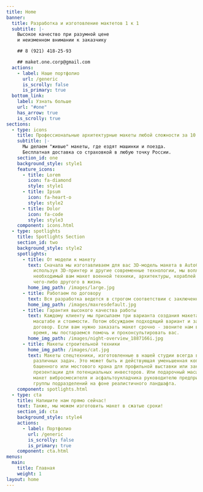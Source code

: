```yaml
---
title: Home
banner:
  title: Разработка и изготовление мактетов 1 к 1
  subtitle: |-
    Высокое качество при разумной цене
    и неизменном внимании к заказчику

    ## 8 (921) 418-25-93

    ## maket.one.corp@gmail.com
  actions:
    - label: Наше портфолио
      url: /generic
      is_scrolly: false
      is_primary: true
  bottom_link:
    label: Узнать больше
    url: "#one"
    has_arrow: true
    is_scrolly: true
sections:
  - type: icons
    title: Профессиональные архитектурные макеты любой сложности за 10 дней
    subtitle: |-
      Мы делаем "живые" макеты, где ездят машинки и поезда.
      Бесплатная доставка со страховкой в любую точку России.
    section_id: one
    background_style: style1
    feature_icons:
      - title: Lorem
        icon: fa-diamond
        style: style1
      - title: Ipsum
        icon: fa-heart-o
        style: style2
      - title: Dolor
        icon: fa-code
        style: style3
    component: icons.html
  - type: spotlights
    title: Spotlights Section
    section_id: two
    background_style: style2
    spotlights:
      - title: От модели к макету
        text: Сначала мы изготавливаем для вас 3D-модель макета в AutoCAD, а затем,
          используя 3D-принтер и другие современные технологии, мы воплощаем
          необходимый вам макет военной техники, архитектуры, кораблей или
          чего-либо другого в жизнь
        home_img_path: /images/large.jpg
      - title: Работаем по договору
        text: Вся разработка ведется в строгом соответствии с заключенным договором!
        home_img_path: /images/maxresdefault.jpg
      - title: Гарантия высокого качества работы
        text: Каждому клиенту мы присылаем три варианта создания макета в разном
          масштабе и стоимости. Потом обсуждаем подходящий вариант и заключаем
          договор. Если вам нужно заказать макет срочно - звоните нам в любое
          время, мы постараемся помочь и проконсультировать вас.
        home_img_path: /images/night-overview_1887166i.jpg
      - title: Макеты строительной техники
        home_img_path: /images/cat.jpg
        text: Макеты спецтехники, изготовленные в нашей студии всегда востребованы для
          различных задач. Это может быть и действующая уменьшенная копия
          башенного или мостового крана для профильной выставки или закрытой
          презентации для потенциальных инвесторов. Или подарочный масштабный
          макет вибросмесителя и асфальтоукладчика руководителю предприятия или
          группы подразделений на фоне реалистичного ландшафта.
    component: spotlights.html
  - type: cta
    title: Напишите нам прямо сейчас!
    text: Также, мы можем изготовить макет в сжатые сроки!
    section_id: cta
    background_style: style4
    actions:
      - label: Портфолио
        url: /generic
        is_scrolly: false
        is_primary: true
    component: cta.html
menus:
  main:
    title: Главная
    weight: 1
layout: home
---
```

